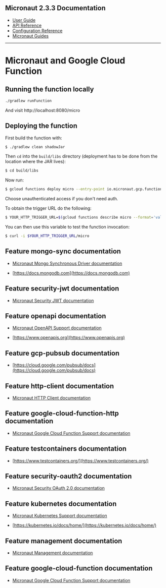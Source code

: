 ## Micronaut 2.3.3 Documentation

- [User Guide](https://docs.micronaut.io/2.3.3/guide/index.html)
- [API Reference](https://docs.micronaut.io/2.3.3/api/index.html)
- [Configuration Reference](https://docs.micronaut.io/2.3.3/guide/configurationreference.html)
- [Micronaut Guides](https://guides.micronaut.io/index.html)
---

# Micronaut and Google Cloud Function

## Running the function locally

```cmd
./gradlew runFunction
```

And visit http://localhost:8080/micro
## Deploying the function

First build the function with:

```bash
$ ./gradlew clean shadowJar
```

Then `cd` into the `build/libs` directory (deployment has to be done from the location where the JAR lives):

```bash
$ cd build/libs
```

Now run:

```bash
$ gcloud functions deploy micro --entry-point io.micronaut.gcp.function.http.HttpFunction --runtime java11 --trigger-http
```

Choose unauthenticated access if you don't need auth.

To obtain the trigger URL do the following:

```bash
$ YOUR_HTTP_TRIGGER_URL=$(gcloud functions describe micro --format='value(httpsTrigger.url)')
```

You can then use this variable to test the function invocation:

```bash
$ curl -i $YOUR_HTTP_TRIGGER_URL/micro
```
## Feature mongo-sync documentation

- [Micronaut Mongo Synchronous Driver documentation](https://micronaut-projects.github.io/micronaut-mongodb/latest/guide/index.html)

- [https://docs.mongodb.com](https://docs.mongodb.com)

## Feature security-jwt documentation

- [Micronaut Security JWT documentation](https://micronaut-projects.github.io/micronaut-security/latest/guide/index.html)

## Feature openapi documentation

- [Micronaut OpenAPI Support documentation](https://micronaut-projects.github.io/micronaut-openapi/latest/guide/index.html)

- [https://www.openapis.org](https://www.openapis.org)

## Feature gcp-pubsub documentation

- [https://cloud.google.com/pubsub/docs](https://cloud.google.com/pubsub/docs)

## Feature http-client documentation

- [Micronaut HTTP Client documentation](https://docs.micronaut.io/latest/guide/index.html#httpClient)

## Feature google-cloud-function-http documentation

- [Micronaut Google Cloud Function Support documentation](https://micronaut-projects.github.io/micronaut-gcp/latest/guide/index.html#httpFunctions)

## Feature testcontainers documentation

- [https://www.testcontainers.org/](https://www.testcontainers.org/)

## Feature security-oauth2 documentation

- [Micronaut Security OAuth 2.0 documentation](https://micronaut-projects.github.io/micronaut-security/latest/guide/index.html#oauth)

## Feature kubernetes documentation

- [Micronaut Kubernetes Support documentation](https://micronaut-projects.github.io/micronaut-kubernetes/latest/guide/index.html)

- [https://kubernetes.io/docs/home/](https://kubernetes.io/docs/home/)

## Feature management documentation

- [Micronaut Management documentation](https://docs.micronaut.io/latest/guide/index.html#management)

## Feature google-cloud-function documentation

- [Micronaut Google Cloud Function Support documentation](https://micronaut-projects.github.io/micronaut-gcp/latest/guide/index.html#simpleFunctions)

